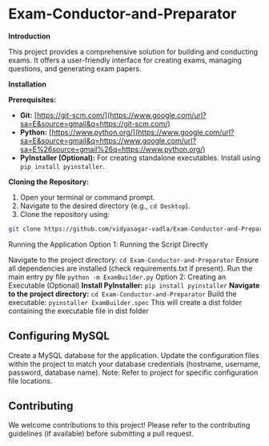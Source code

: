# Exam-Conductor-and-Preparator

**Introduction**

This project provides a comprehensive solution for building and conducting exams. It offers a user-friendly interface for creating exams, managing questions, and generating exam papers.

**Installation**

**Prerequisites:**

* **Git:** [https://git-scm.com/](https://www.google.com/url?sa=E&source=gmail&q=https://git-scm.com/)
* **Python:** [https://www.python.org/](https://www.google.com/url?sa=E&source=gmail&q=https://www.google.com/url?sa=E%26source=gmail%26q=https://www.python.org/)
* **PyInstaller (Optional):** For creating standalone executables. Install using `pip install pyinstaller`.

**Cloning the Repository:**

1. Open your terminal or command prompt.
2. Navigate to the desired directory (e.g., `cd Desktop`).
3. Clone the repository using:

```bash
git clone https://github.com/vidyasagar-vadla/Exam-Conductor-and-Preparator.git
```
Running the Application
Option 1: Running the Script Directly

Navigate to the project directory: 
```cd Exam-Conductor-and-Preparator```
Ensure all dependencies are installed (check requirements.txt if present).
Run the main entry py file
```python -m ExamBuilder.py```
Option 2: Creating an Executable (Optional)
**Install PyInstaller:**
```pip install pyinstaller```
**Navigate to the project directory:**
```cd Exam-Conductor-and-Preparator```
Build the executable: 
```pyinstaller ExamBuilder.spec``` 
This will create a dist folder containing the executable file in dist folder

## Configuring MySQL
Create a MySQL database for the application.
Update the configuration files within the project to match your database credentials (hostname, username, password, database name).
Note: Refer to project for specific configuration file locations.

## Contributing
We welcome contributions to this project! Please refer to the contributing guidelines (if available) before submitting a pull request.
